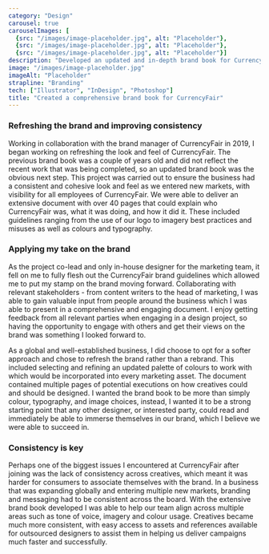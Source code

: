 ```yaml
---
category: "Design"
carousel: true
carouselImages: [
  {src: "/images/image-placeholder.jpg", alt: "Placeholder"},
  {src: "/images/image-placeholder.jpg", alt: "Placeholder"},
  {src: "/images/image-placeholder.jpg", alt: "Placeholder"}]
description: "Developed an updated and in-depth brand book for CurrencyFair, to improve consistency across the brand as we began to scale and enter more countries."
image: "/images/image-placeholder.jpg"
imageAlt: "Placeholder"
strapline: "Branding"
tech: ["Illustrator", "InDesign", "Photoshop"]
title: "Created a comprehensive brand book for CurrencyFair"
---
```


### Refreshing the brand and improving consistency

Working in collaboration with the brand manager of CurrencyFair in 2019, I began working on refreshing the look and feel of CurrencyFair. The previous brand book was a couple of years old and did not reflect the recent work that was being completed, so an updated brand book was the obvious next step. This project was carried out to ensure the business had a consistent and cohesive look and feel as we entered new markets, with visibility for all employees of CurrencyFair. We were able to deliver an extensive document with over 40 pages that could explain who CurrencyFair was, what it was doing, and how it did it. These included guidelines ranging from the use of our logo to imagery best practices and misuses as well as colours and typography.

### Applying my take on the brand

As the project co-lead and only in-house designer for the marketing team, it fell on me to fully flesh out the CurrencyFair brand guidelines which allowed me to put my stamp on the brand moving forward. Collaborating with relevant stakeholders - from content writers to the head of marketing, I was able to gain valuable input from people around the business which I was able to present in a comprehensive and engaging document. I enjoy getting feedback from all relevant parties when engaging in a design project, so having the opportunity to engage with others and get their views on the brand was something I looked forward to.

As a global and well-established business, I did choose to opt for a softer approach and chose to refresh the brand rather than a rebrand. This included selecting and refining an updated palette of colours to work with which would be incorporated into every marketing asset. The document contained multiple pages of potential executions on how creatives could and should be designed. I wanted the brand book to be more than simply colour, typography, and image choices, instead, I wanted it to be a strong starting point that any other designer, or interested party, could read and immediately be able to immerse themselves in our brand, which I believe we were able to succeed in.

### Consistency is key

Perhaps one of the biggest issues I encountered at CurrencyFair after joining was the lack of consistency across creatives, which meant it was harder for consumers to associate themselves with the brand. In a business that was expanding globally and entering multiple new markets, branding and messaging had to be consistent across the board. With the extensive brand book developed I was able to help our team align across multiple areas such as tone of voice, imagery and colour usage. Creatives became much more consistent, with easy access to assets and references available for outsourced designers to assist them in helping us deliver campaigns much faster and successfully. 